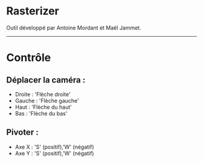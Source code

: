 # Rasterizer


Outil développé par Antoine Mordant et Maël Jammet.
___
# Contrôle

## Déplacer la caméra : 
- Droite : 'Flèche droite'
- Gauche : 'Flèche gauche'
- Haut : 'Flèche du haut'
- Bas : 'Flèche du bas'

## Pivoter : 
- Axe X : 'S' (positif),'W' (négatif)
- Axe Y : 'S' (positif),'W' (négatif)
